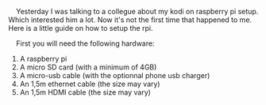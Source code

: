 
&nbsp;&nbsp;&nbsp;&nbsp;Yesterday I was talking to a collegue about my kodi on raspberry pi setup. Which interested him a lot. Now it's not the first time that happened to me.
Here is a little guide on how to setup the rpi.

&nbsp;&nbsp;&nbsp;&nbsp;First you will need the following hardware:
1. A raspberry pi
2. A micro SD card (with a minimum of 4GB)
3. A micro-usb cable (with the optionnal phone usb charger)
4. An 1,5m ethernet cable (the size may vary)
5.  An 1,5m HDMI cable (the size may vary)

